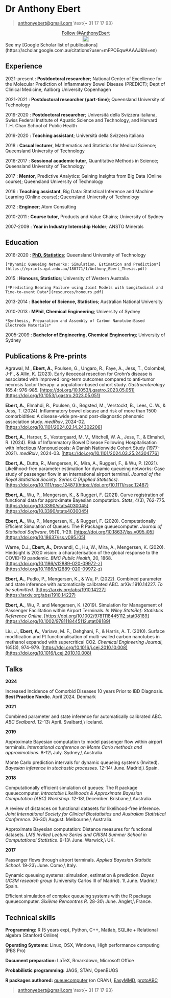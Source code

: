 <title> Anthony Ebert </title>

Dr Anthony Ebert
============

> <anthonyebert@gmail.com> \text{• 31 17 17 93} 

<center><a class="github-button" href="https://github.com/AnthonyEbert" aria-label="Follow @AnthonyEbert on GitHub" alt="Follow Anthony on Github"><div>Follow @AnthonyEbert</div></a>
<a class="LinkedIn-button" href="https://www.linkedin.com/in/anthonyebert/" aria-label="Anthony Ebert's profile on LinkedIn">
<img src="https://img.shields.io/badge/linkedin-%230077B5.svg?&style=for-the-badge&logo=linkedin&logoColor=white" height="20"/>
</a>
<a href="https://twitter.com/AnthonyCEbert" class="twitter-follow-button" data-show-count="false"></a><script async src="https://platform.twitter.com/widgets.js" charset="utf-8"></script></center>

<div>
See my [Google Scholar list of publications](https://scholar.google.com.au/citations?user=mFPOEqwAAAAJ&hl=en)
</div>

Experience
----------

2021-present
: **Postdoctoral researcher**; National Center of Excellence for the Molecular Prediction of Inflammatory Bowel Disease (PREDICT); Dept of Clinical Medicine, Aalborg University Copenhagen

2021-2021
: **Postdoctoral researcher (part-time)**; Queensland University of Technology

2019-2020
: **Postdoctoral researcher**; Università della Svizzera italiana, Swiss Federal Institute of Aquatic Science and Technology, and Harvard T.H. Chan School of Public Health

2019-2020
: **Teaching assistant**; Università della Svizzera italiana

2018
: **Casual lecturer**, Mathematics and Statistics for Medical Science; Queensland University of Technology

2016-2017
: **Sessional academic tutor**, Quantitative Methods in Science; Queensland University of Technology

2017
: **Mentor**, Predictive Analytics: Gaining Insights from Big Data (Online course); Queensland University of Technology

2016
: **Teaching assistant**, Big Data: Statistical Inference and Machine Learning (Online course); Queensland University of Technology

2012
: **Engineer**; Atom Consulting

2010-2011
: **Course tutor**, Products and Value Chains; University of Sydney

2007-2009
: **Year in Industry Internship Holder**; ANSTO Minerals

Education
---------

2016-2020
: [**PhD, Statistics**](https://www.myequals.net/#/sharelink/413bd64e-89b6-4828-b91b-3f01462fb81d/59171579-5205-45ba-8606-6fbcab3c77f9); Queensland University of Technology

	[*​Dynamic Queueing Networks: Simulation, Estimation and Prediction​*](https://eprints.qut.edu.au/180771/1/Anthony_Ebert_Thesis.pdf)

2015
: **Honours, Statistics**; University of Western Australia

	[*Predicting Bearing Failure using Joint Models with Longitudinal and Time-to-event Data*](resources/honours.pdf)

2013-2014
: **Bachelor of Science, Statistics**; Australian National University

2010-2013
: **MPhil, Chemical Engineering**; University of Sydney

	*Synthesis, Preparation and Assembly of Carbon Nanotube-Based Electrode Materials*

2005-2009
: **Bachelor of Engineering, Chemical Engineering**; University of Sydney


Publications \& Pre-prints
--------------------------

Agrawal, M., **Ebert, A.**, Poulsen, G., Ungaro, R., Faye, A., Jess, T., Colombel, J-F., & Allin, K. (2023). Early ileocecal resection for Crohn’s disease is associated with improved long-term outcomes compared to anti-tumor necrosis factor therapy: a population-based cohort study. *Gastroenterology* 165.4: 976-985. [https://doi.org/10.1053/j.gastro.2023.05.051](https://doi.org/10.1053/j.gastro.2023.05.051)

**Ebert, A.**, Elmahdi, R., Poulsen, G., Bøgsted, M., Verstockt, B., Lees, C. W., & Jess, T. (2024). Inflammatory bowel disease and risk of more than 1500 comorbidities: A disease-wide pre-and post-diagnostic phenomic association study. *medRxiv*, 2024-02. [https://doi.org/10.1101/2024.02.14.24302206]

**Ebert, A.**, Harper, S., Vestergaard, M. V., Mitchell, W. A., Jess, T., & Elmahdi, R. (2024). Risk of Inflammatory Bowel Disease Following Hospitalisation with Infectious Mononucleosis: A Danish Nationwide Cohort Study (1977-2021). *medRxiv*, 2024-03. [https://doi.org/10.1101/2024.03.25.24304776]

**Ebert, A.**, Dutta, R., Mengersen, K., Mira, A., Ruggeri, F., & Wu, P. (2021). Likelihood-free parameter estimation for dynamic queueing networks: Case study of passenger flow in an international airport terminal. *Journal of the Royal Statistical Society: Series C (Applied Statistics)*. [https://doi.org/10.1111/rssc.12487](https://doi.org/10.1111/rssc.12487)

**Ebert, A.**, Wu, P., Mengersen, K., & Ruggeri, F. (2021). Curve registration of functional data for approximate Bayesian computation. *Stats*, 4(3), 762-775. [https://doi.org/10.3390/stats4030045](https://doi.org/10.3390/stats4030045)

**Ebert, A.**, Wu, P., Mengersen, K., & Ruggeri, F. (2020). Computationally Efficient Simulation of Queues: The R Package queuecomputer. *Journal of Statistical Software*, 95(1), 1-29. [https://doi.org/10.18637/jss.v095.i05](https://doi.org/10.18637/jss.v095.i05)

Warne, D.J., **Ebert, A.**, Drovandi, C., Hu, W., Mira, A., Mengersen, K. (2020). Hindsight is 2020 vision: a characterisation of the global response to the COVID-19 pandemic. *BMC Public Health*, 20, 1868. [https://doi.org/10.1186/s12889-020-09972-z](https://doi.org/10.1186/s12889-020-09972-z)

**Ebert, A.**, Pudlo, P., Mengersen, K., & Wu, P. (2022). Combined parameter and state inference with automatically calibrated ABC. arXiv:1910.14227. *To be submitted*. [https://arxiv.org/abs/1910.14227](https://arxiv.org/abs/1910.14227)

**Ebert, A.**, Wu, P. and Mengersen, K. (2019). Simulation for Management of Passenger Facilitation within Airport Terminals. *In Wiley StatsRef: Statistics Reference Online*. [https://doi.org/10.1002/9781118445112.stat08189](https://doi.org/10.1002/9781118445112.stat08189)

Liu, J., **​Ebert, A.**​, Variava, M. F., Dehghani, F., & Harris, A. T. (2010). Surface modification and Pt functionalisation of multi-walled carbon nanotubes in methanol expanded with supercritical CO​2​. *Chemical Engineering Journal​*, 165(3), 974-979. [https://doi.org/10.1016/j.cej.2010.10.008](https://doi.org/10.1016/j.cej.2010.10.008)

Talks
------------------

**2024** 

Increased Incidence of Comorbid Diseases 10 years Prior to IBD Diagnosis. **Best Practice Nordic**. April 2024. Denmark

**2021**

Combined parameter and state inference for automatically calibrated ABC. *ABC Svalbard*. 12-13\ April. Svalbard,\ Iceland.

**2019**

Approximate Bayesian computation to model passenger flow within airport terminals. *International conference on Monte Carlo methods and approximations*. 8-12\ July. Sydney,\ Australia.

Monte Carlo prediction intervals for dynamic queueing systems (Invited). *Bayesian inference in stochastic processes*. 12-14\ June. Madrid,\ Spain. 

**2018**

Computationally efficient simulation of queues: The R package queuecomputer. *Intractable Likelihoods & Approximate Bayesian Computation (ABC) Workshop*. 12-18\ December. Brisbane,\ Australia. 

A review of distances on functional datasets for likelihood-free inference. *Joint International Society for Clinical Biostatistics and Australian Statistical Conference*. 26-30\ August. Melbourne,\ Australia.

Approximate Bayesian computation: Distance measures for functional datasets. *LMS Invited Lecture Series and CRISM Summer School in Computational Statistics*. 9-13\ June. Warwick,\ UK. 

**2017**

Passenger flows through airport terminals. *Applied Bayesian Statistic School*. 19-23\ June. Como,\ Italy. 

Dynamic queueing systems: simulation, estimation & prediction. *Bayes UC3M research group* (University Carlos III of Madrid). 1\ June. Madrid,\ Spain. 

Efficient simulation of complex queueing systems with the R package queuecomputer. *Sixième Rencontres R*. 28-30\ June. Anglet,\ France. 


Technical skills
-----------------

**Programming:** ​R (5 years exp), Python, C++, Matlab, SQLite + Relational algebra (Stanford Online)

**Operating Systems:​** Linux, OSX, Windows, High performance computing (PBS Pro)

**Document preparation:**​ LaTeX, Rmarkdown, Microsoft Office

**Probabilistic programming:** ​JAGS, STAN, OpenBUGS

**R packages authored:** ​[queuecomputer](https://cran.r-project.org/package=queuecomputer) (on CRAN), [EasyMMD](https://github.com/AnthonyEbert/EasyMMD), [protoABC](https://github.com/AnthonyEbert/protoABC)

> <anthonyebert@gmail.com> \text{• 31 17 17 93}


<!-- Place this tag in your head or just before your close body tag. -->
<script async defer src="https://buttons.github.io/buttons.js"></script>

